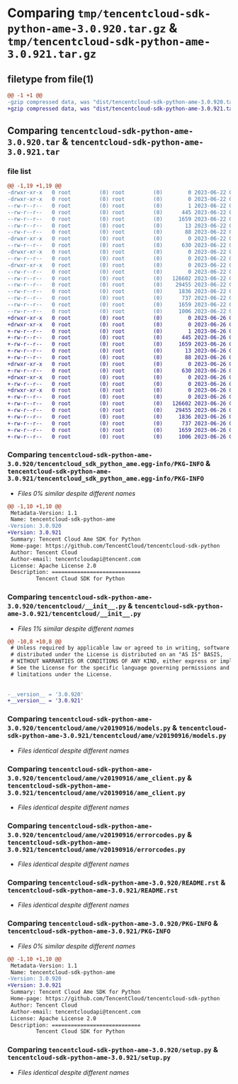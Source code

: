 # Comparing `tmp/tencentcloud-sdk-python-ame-3.0.920.tar.gz` & `tmp/tencentcloud-sdk-python-ame-3.0.921.tar.gz`

## filetype from file(1)

```diff
@@ -1 +1 @@
-gzip compressed data, was "dist/tencentcloud-sdk-python-ame-3.0.920.tar", last modified: Thu Jun 22 00:15:38 2023, max compression
+gzip compressed data, was "dist/tencentcloud-sdk-python-ame-3.0.921.tar", last modified: Mon Jun 26 00:15:33 2023, max compression
```

## Comparing `tencentcloud-sdk-python-ame-3.0.920.tar` & `tencentcloud-sdk-python-ame-3.0.921.tar`

### file list

```diff
@@ -1,19 +1,19 @@
-drwxr-xr-x   0 root         (0) root         (0)        0 2023-06-22 00:15:38.000000 tencentcloud-sdk-python-ame-3.0.920/
-drwxr-xr-x   0 root         (0) root         (0)        0 2023-06-22 00:15:38.000000 tencentcloud-sdk-python-ame-3.0.920/tencentcloud_sdk_python_ame.egg-info/
--rw-r--r--   0 root         (0) root         (0)        1 2023-06-22 00:15:38.000000 tencentcloud-sdk-python-ame-3.0.920/tencentcloud_sdk_python_ame.egg-info/dependency_links.txt
--rw-r--r--   0 root         (0) root         (0)      445 2023-06-22 00:15:38.000000 tencentcloud-sdk-python-ame-3.0.920/tencentcloud_sdk_python_ame.egg-info/SOURCES.txt
--rw-r--r--   0 root         (0) root         (0)     1659 2023-06-22 00:15:38.000000 tencentcloud-sdk-python-ame-3.0.920/tencentcloud_sdk_python_ame.egg-info/PKG-INFO
--rw-r--r--   0 root         (0) root         (0)       13 2023-06-22 00:15:38.000000 tencentcloud-sdk-python-ame-3.0.920/tencentcloud_sdk_python_ame.egg-info/top_level.txt
--rw-r--r--   0 root         (0) root         (0)       88 2023-06-22 00:15:38.000000 tencentcloud-sdk-python-ame-3.0.920/setup.cfg
-drwxr-xr-x   0 root         (0) root         (0)        0 2023-06-22 00:15:38.000000 tencentcloud-sdk-python-ame-3.0.920/tencentcloud/
--rw-r--r--   0 root         (0) root         (0)      630 2023-06-22 00:15:38.000000 tencentcloud-sdk-python-ame-3.0.920/tencentcloud/__init__.py
-drwxr-xr-x   0 root         (0) root         (0)        0 2023-06-22 00:15:38.000000 tencentcloud-sdk-python-ame-3.0.920/tencentcloud/ame/
--rw-r--r--   0 root         (0) root         (0)        0 2023-06-22 00:15:38.000000 tencentcloud-sdk-python-ame-3.0.920/tencentcloud/ame/__init__.py
-drwxr-xr-x   0 root         (0) root         (0)        0 2023-06-22 00:15:38.000000 tencentcloud-sdk-python-ame-3.0.920/tencentcloud/ame/v20190916/
--rw-r--r--   0 root         (0) root         (0)        0 2023-06-22 00:15:38.000000 tencentcloud-sdk-python-ame-3.0.920/tencentcloud/ame/v20190916/__init__.py
--rw-r--r--   0 root         (0) root         (0)   126602 2023-06-22 00:15:38.000000 tencentcloud-sdk-python-ame-3.0.920/tencentcloud/ame/v20190916/models.py
--rw-r--r--   0 root         (0) root         (0)    29455 2023-06-22 00:15:38.000000 tencentcloud-sdk-python-ame-3.0.920/tencentcloud/ame/v20190916/ame_client.py
--rw-r--r--   0 root         (0) root         (0)     1836 2023-06-22 00:15:38.000000 tencentcloud-sdk-python-ame-3.0.920/tencentcloud/ame/v20190916/errorcodes.py
--rw-r--r--   0 root         (0) root         (0)      737 2023-06-22 00:15:38.000000 tencentcloud-sdk-python-ame-3.0.920/README.rst
--rw-r--r--   0 root         (0) root         (0)     1659 2023-06-22 00:15:38.000000 tencentcloud-sdk-python-ame-3.0.920/PKG-INFO
--rw-r--r--   0 root         (0) root         (0)     1006 2023-06-22 00:15:38.000000 tencentcloud-sdk-python-ame-3.0.920/setup.py
+drwxr-xr-x   0 root         (0) root         (0)        0 2023-06-26 00:15:33.000000 tencentcloud-sdk-python-ame-3.0.921/
+drwxr-xr-x   0 root         (0) root         (0)        0 2023-06-26 00:15:33.000000 tencentcloud-sdk-python-ame-3.0.921/tencentcloud_sdk_python_ame.egg-info/
+-rw-r--r--   0 root         (0) root         (0)        1 2023-06-26 00:15:33.000000 tencentcloud-sdk-python-ame-3.0.921/tencentcloud_sdk_python_ame.egg-info/dependency_links.txt
+-rw-r--r--   0 root         (0) root         (0)      445 2023-06-26 00:15:33.000000 tencentcloud-sdk-python-ame-3.0.921/tencentcloud_sdk_python_ame.egg-info/SOURCES.txt
+-rw-r--r--   0 root         (0) root         (0)     1659 2023-06-26 00:15:33.000000 tencentcloud-sdk-python-ame-3.0.921/tencentcloud_sdk_python_ame.egg-info/PKG-INFO
+-rw-r--r--   0 root         (0) root         (0)       13 2023-06-26 00:15:33.000000 tencentcloud-sdk-python-ame-3.0.921/tencentcloud_sdk_python_ame.egg-info/top_level.txt
+-rw-r--r--   0 root         (0) root         (0)       88 2023-06-26 00:15:33.000000 tencentcloud-sdk-python-ame-3.0.921/setup.cfg
+drwxr-xr-x   0 root         (0) root         (0)        0 2023-06-26 00:15:33.000000 tencentcloud-sdk-python-ame-3.0.921/tencentcloud/
+-rw-r--r--   0 root         (0) root         (0)      630 2023-06-26 00:15:32.000000 tencentcloud-sdk-python-ame-3.0.921/tencentcloud/__init__.py
+drwxr-xr-x   0 root         (0) root         (0)        0 2023-06-26 00:15:33.000000 tencentcloud-sdk-python-ame-3.0.921/tencentcloud/ame/
+-rw-r--r--   0 root         (0) root         (0)        0 2023-06-26 00:15:32.000000 tencentcloud-sdk-python-ame-3.0.921/tencentcloud/ame/__init__.py
+drwxr-xr-x   0 root         (0) root         (0)        0 2023-06-26 00:15:33.000000 tencentcloud-sdk-python-ame-3.0.921/tencentcloud/ame/v20190916/
+-rw-r--r--   0 root         (0) root         (0)        0 2023-06-26 00:15:32.000000 tencentcloud-sdk-python-ame-3.0.921/tencentcloud/ame/v20190916/__init__.py
+-rw-r--r--   0 root         (0) root         (0)   126602 2023-06-26 00:15:32.000000 tencentcloud-sdk-python-ame-3.0.921/tencentcloud/ame/v20190916/models.py
+-rw-r--r--   0 root         (0) root         (0)    29455 2023-06-26 00:15:32.000000 tencentcloud-sdk-python-ame-3.0.921/tencentcloud/ame/v20190916/ame_client.py
+-rw-r--r--   0 root         (0) root         (0)     1836 2023-06-26 00:15:32.000000 tencentcloud-sdk-python-ame-3.0.921/tencentcloud/ame/v20190916/errorcodes.py
+-rw-r--r--   0 root         (0) root         (0)      737 2023-06-26 00:15:32.000000 tencentcloud-sdk-python-ame-3.0.921/README.rst
+-rw-r--r--   0 root         (0) root         (0)     1659 2023-06-26 00:15:33.000000 tencentcloud-sdk-python-ame-3.0.921/PKG-INFO
+-rw-r--r--   0 root         (0) root         (0)     1006 2023-06-26 00:15:32.000000 tencentcloud-sdk-python-ame-3.0.921/setup.py
```

### Comparing `tencentcloud-sdk-python-ame-3.0.920/tencentcloud_sdk_python_ame.egg-info/PKG-INFO` & `tencentcloud-sdk-python-ame-3.0.921/tencentcloud_sdk_python_ame.egg-info/PKG-INFO`

 * *Files 0% similar despite different names*

```diff
@@ -1,10 +1,10 @@
 Metadata-Version: 1.1
 Name: tencentcloud-sdk-python-ame
-Version: 3.0.920
+Version: 3.0.921
 Summary: Tencent Cloud Ame SDK for Python
 Home-page: https://github.com/TencentCloud/tencentcloud-sdk-python
 Author: Tencent Cloud
 Author-email: tencentcloudapi@tencent.com
 License: Apache License 2.0
 Description: ============================
         Tencent Cloud SDK for Python
```

### Comparing `tencentcloud-sdk-python-ame-3.0.920/tencentcloud/__init__.py` & `tencentcloud-sdk-python-ame-3.0.921/tencentcloud/__init__.py`

 * *Files 1% similar despite different names*

```diff
@@ -10,8 +10,8 @@
 # Unless required by applicable law or agreed to in writing, software
 # distributed under the License is distributed on an "AS IS" BASIS,
 # WITHOUT WARRANTIES OR CONDITIONS OF ANY KIND, either express or implied.
 # See the License for the specific language governing permissions and
 # limitations under the License.
 
 
-__version__ = '3.0.920'
+__version__ = '3.0.921'
```

### Comparing `tencentcloud-sdk-python-ame-3.0.920/tencentcloud/ame/v20190916/models.py` & `tencentcloud-sdk-python-ame-3.0.921/tencentcloud/ame/v20190916/models.py`

 * *Files identical despite different names*

### Comparing `tencentcloud-sdk-python-ame-3.0.920/tencentcloud/ame/v20190916/ame_client.py` & `tencentcloud-sdk-python-ame-3.0.921/tencentcloud/ame/v20190916/ame_client.py`

 * *Files identical despite different names*

### Comparing `tencentcloud-sdk-python-ame-3.0.920/tencentcloud/ame/v20190916/errorcodes.py` & `tencentcloud-sdk-python-ame-3.0.921/tencentcloud/ame/v20190916/errorcodes.py`

 * *Files identical despite different names*

### Comparing `tencentcloud-sdk-python-ame-3.0.920/README.rst` & `tencentcloud-sdk-python-ame-3.0.921/README.rst`

 * *Files identical despite different names*

### Comparing `tencentcloud-sdk-python-ame-3.0.920/PKG-INFO` & `tencentcloud-sdk-python-ame-3.0.921/PKG-INFO`

 * *Files 0% similar despite different names*

```diff
@@ -1,10 +1,10 @@
 Metadata-Version: 1.1
 Name: tencentcloud-sdk-python-ame
-Version: 3.0.920
+Version: 3.0.921
 Summary: Tencent Cloud Ame SDK for Python
 Home-page: https://github.com/TencentCloud/tencentcloud-sdk-python
 Author: Tencent Cloud
 Author-email: tencentcloudapi@tencent.com
 License: Apache License 2.0
 Description: ============================
         Tencent Cloud SDK for Python
```

### Comparing `tencentcloud-sdk-python-ame-3.0.920/setup.py` & `tencentcloud-sdk-python-ame-3.0.921/setup.py`

 * *Files identical despite different names*

